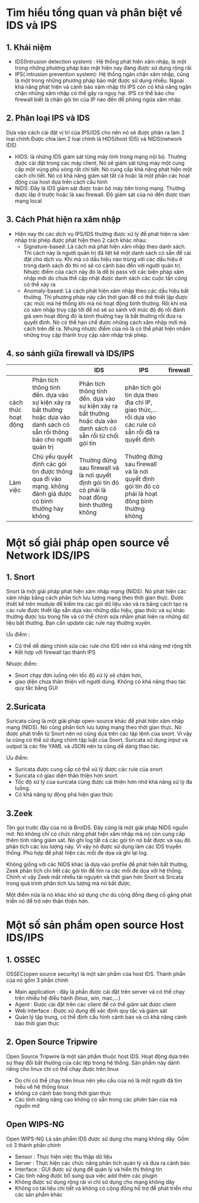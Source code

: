 # Tìm hiểu tổng quan và phân biệt về IDS và IPS 
## 1. Khái niệm
- IDS(Intrusion detection system) : Hệ thống phát hiện xâm nhập, là một trong những phương pháp bảo mật hiện nay đang được sử dụng rộng rãi 
- IPS( intrusion prevention system): Hệ thống ngăn chặn xâm nhập, cũng là một trong những phương pháp bảo mật được sử dụng nhiều. Ngoài khả năng phát hiện và cảnh báo xâm nhập thì IPS còn có khả năng ngăn chặn những xâm nhập có thể gây ra nguy hại. IPS có thể báo cho firewall biết là chặn gói tin của IP nào đến để phòng ngừa xâm nhập. 

## 2. Phân loại IPS và IDS

Dựa vào cách cài đặt vị trí của IPS/IDS cho nên nó sẽ được phân ra làm 2 loại chính.Được chia làm 2 loại chính là HIDS(host IDS) và NIDS(network IDS)
- HIDS: là những IDS giám sát từng máy tính trong mạng nội bộ. Thường được cài đặt trong các máy client. Nó sẽ giám sát từng máy một cung cấp một vùng phủ sóng rất chi tiết. Nó cung cấp khả năng phát hiện một cách chi tiết. Nó có khả năng giám sát tất cả hoặc là một phần các hoạt động của host dựa trên cách cấu hình 
- NIDS: Đây là IDS giám sát được toàn bộ máy bên trong mạng. Thường được lắp ở trước hoặc là sau firewall. Độ giám sát của nó đến được tòan mạng local 

## 3. Cách Phát hiện ra xâm nhập 
- Hiện nay thì các dịch vụ IPS/IDS thường được xử lý để phát hiện ra xâm nhập trái phép được phát hiện theo 2 cách khác nhau: 
    - Signature-based: Là cách mà phát hiện xâm nhập theo danh sách. Thì cách này là người quản trị đã liệt kê một danh sách có sẵn để cài đặt cho dịch vụ. Khi mà có dấu hiệu nào trùng với các dấu hiệu ở trong danh sách đó thì nó sẽ có cảnh báo đến với người quản trị. Nhược điểm của cách này đó là dễ bị pass với các biện pháp xâm nhập mới do chưa thể cập nhật được danh sách các cuộc tấn công có thể xảy ra
    - Anomaly-based: Là cách phát hiện xâm nhập theo các dấu hiệu bất thường. Thì phương pháp này cần thời gian để có thể thiết lập được các mức mà hệ thống khi mà nó hoạt động bình thường. Rồi khi mà có xâm nhập truy cập tới để nó sẽ so sánh với mức độ đó rồi đánh giá xem hoạt động đó là bình thường hay là bất thường rồi đưa ra quyết định. Nó có thể hạn chế được những cách xâm nhập mới mà cách trên để ra. Nhưng nhược điểm của nó là có thể phát hiện nhầm những truy cập thành truy cập xâm nhập trái phép. 

## 4. so sánh giữa firewall và IDS/IPS 

||| IDS | IPS | firewall | 
|--|--|--|--|--|
|cách thức hoạt động | Phân tích thông tính đến. dựa vào sự kiện xảy ra bất thường hoặc dựa vào danh sách có sẵn rồi thông báo cho người quản trị | Phân tích thông tính đến. dựa vào sự kiện xảy ra bất thường hoặc dựa vào danh sách có sẵn rồi từ chối gói tin | phân tích gói tin dựa theo địa chỉ IP, giao thức,... rồi dựa vào các rule có sẵn rồi đă ra quyết định |
| Làm việc | Chủ yếu quyết định các gói tin được thông qua đi vào mạng. không đánh giá được có bình thường hay không | Thường đứng sau firewall và là nơi quyết định gói tin đó có phải là hoạt đông bình thường không | Thường đứng sau firewall và là nơi quyết định gói tin đó có phải là hoạt đông bình thường không | 

# Một số giải pháp open source về Network IDS/IPS
## 1. Snort

Snort là một giải pháp phát hiện xâm nhập mạng (NIDS). Nó phát hiện các xâm nhập bằng cách phân tích lưu lượng mạng theo thời gian thực. Được thiết kế trên module để kiểm tra các gói dữ liệu vào và ra bằng cách tạo ra các rule được thiết lập sẵn dựa vào những dấu hiệu, giao thức và sự khác thường được lưu trong file và có thể chỉnh sửa nhằm phát hiện ra những dữ liệu bất thường. Bạn cần update các rule này thường xuyên.

Ưu điểm : 
- Có thể dễ dàng chỉnh sửa các rule cho IDS nên có khả năng mở rộng tốt 
- Kết hợp với firewall tạo thành IPS

Nhược điểm:
- Snort chạy đơn luồng nên tốc độ xử lý sẽ chậm hơn,
- giao diện chưa thân thiện với người dùng. Không có khả năng thao tác quy tắc bằng GUI 

## 2.Suricata

Suricata cũng là một giải pháp open-source khác để phát hiện xâm nhập mạng (NIDS). Nó cũng phân tích lưu lượng mạng theo thời gian thực. Nó được phát triển từ Snort nên nó cũng dựa trên các tập lệnh của snort. Vì vậy ta cũng có thể sử dụng chính tập luật của Snort. Suricata sử dụng input và output là các file YAML và JSON nên ta cũng dễ dàng thao tác.

Ưu điểm: 
- Suricata được cung cấp có thể xử lý được các rule của snort 
- Suricata có giao diện thân thiện hơn snort.
- Tốc độ xử lý của suricata cũng được cải thiện hơn nhờ khả năng xử lý đa luồng.
- Có khả năng tự động phá hiện giao thức 

## 3.Zeek

Tên gọi trước đây của nó là BroIDS. Đây cũng là một giải pháp NIDS nguồn mở. Nó không chỉ có chức năng phát hiện xâm nhập mà nó còn cung cấp thêm tính năng giám sát. Nó ghi log tất cả các gói tin nó bắt được và sau đó phân tích các lưu lượng này. Vì vậy nó được sử dụng làm các IDS truyền thống. Phù hợp để phát hiện các mối đe dọa và ghi lại log. 

Không giống với các NIDS khác là dựa vào profile để phát hiện bất thường, Zeek phân tích chi tiết các gói tin để tìm ra các mối đe dọa với hệ thống. Chính vì vậy Zeek mất nhiều tài nguyên và thời gian hơn Snort và Sricata trong quá trình phân tích lưu lượng mà nó bắt được. 

Một điểm nữa là nó khác khó sử dụng cho dù cộng đồng đang cố gắng phát triển nó để trở nên thân thiện hơn.

# Một số sản phẩm open source Host IDS/IPS
## 1. OSSEC
OSSEC(open source security) là một sản phẩm của host IDS. Thành phần của nó gồm 3 phần chính 
- Main application : đây là phần được cài đặt trên server và có thể chạy trên nhiều hệ điều hành (linux, win, mac,...)
- Agent : Được cài đặt trên các client để có thể giám sát được client 
- Web interface : Được xử dụng để xác định quy tắc và giám sát 
- Quản lý tập trung, có thể định cấu hình cảnh báo và có khả năng cảnh báo thời gian thực 

## 2. Open Source Tripwire
Open Source Tripwire là một sản phẩm thuộc host IDS. Hoạt động dựa trên sự thay đổi bất thường của các tệp trong hệ thống. Sản phẩm này dành riêng cho linux chỉ có thể chạy được trên linux
- Do chỉ có thể chạy trên linux nên yêu cầu của nó là một người đã tìm hiểu về hệ thống linux 
- không có cảnh báo trong thời gian thực
- Các tính năng nâng cao không có sẵn trong các phiên bản của mã nguồn mở  

## Open WIPS-NG 
Open WIPS-NG Là sản phẩm IDS được sử dụng cho mạng không dây. Gồm có 3 thành phần chính 
- Sensor : Thực hiện việc thu thập dữ liệu 
- Server : Thực hiện các chức năng phân tích quản lý và đưa ra cảnh báo 
- Interface : GUI được sử dụng để quản lý và hiển thị thông tin 
- Các tính năng được bổ sung qua việc add thêm các plugin 
- Không được sử dụng rộng rãi vì chỉ sử dụng cho mạng không dây
- Không có tài liệu chi tiết và không có cộng đồng hỗ trợ để phát triển như các sản phẩm khác 